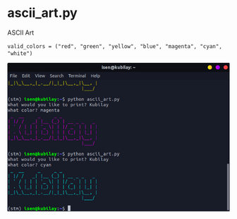# ascii_art.py
ASCII Art

	valid_colors = ("red", "green", "yellow", "blue", "magenta", "cyan", "white")

<p align="center">
  <img src="ss.png"width="600" />
</p>
